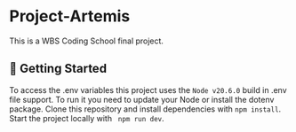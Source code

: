# Project-Artemis

This is a WBS Coding School final project. 

## 🚀 Getting Started

To access the .env variables this project uses the ```Node v20.6.0``` build in .env file support. To run it you need to update your Node or install the dotenv package. 
Clone this repository and install dependencies with ```npm install```.
Start the project locally with ``` npm run dev```. 
